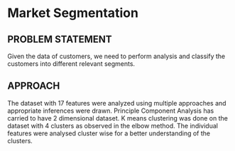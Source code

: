 # Market Segmentation

## PROBLEM STATEMENT

Given the data of customers, we need to perform analysis and classify the customers into different relevant segments.
 
## APPROACH

The dataset with 17 features were analyzed using multiple approaches and appropriate inferences were drawn.
Principle Component Analysis has carried to have 2 dimensional dataset. K means clustering was done on the dataset with 4 clusters as observed in the elbow method.
The individual features were analysed cluster wise for a better understanding of the clusters.
